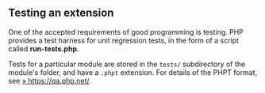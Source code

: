 Testing an extension
--------------------

One of the accepted requirements of good programming is testing. PHP
provides a test harness for unit regression tests, in the form of a
script called **run-tests.php**.

Tests for a particular module are stored in the `tests/` subdirectory of
the module's folder, and have a `.phpt` extension. For details of the
PHPT format, see
<a href="https://qa.php.net/" class="link external">» https://qa.php.net/</a>.
